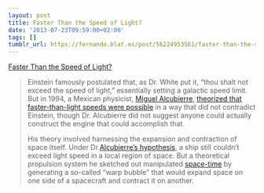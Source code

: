 ```yaml
---
layout: post
title: Faster Than the Speed of Light?
date: '2013-07-23T09:59:00+02:00'
tags: []
tumblr_url: https://fernando.blat.es/post/56224953561/faster-than-the-speed-of-light
---
```

[Faster Than the Speed of Light?](http://www.nytimes.com/glogin?URI=http%3A%2F%2Fwww.nytimes.com%2F2013%2F07%2F23%2Fscience%2Ffaster-than-the-speed-of-light.html&OQ=hpQ26_rQ3D2Q26&OP=4d41f652Q2FQ20BQ7D9Q20NQ3A9Q20Q27Q27Q27Q2069VaQ20KBt0Q25BB9YQ20Yk%29Q2FQ20k1Q20YQ2FQ200tPnNtnQ20%28Q3D09nQ25Q7B96Q3DNQ7B96nQ7B0Q7DnnKQ7BB%28Q7BaPQ6069Q5B69Va)  

> Einstein famously postulated that, as Dr. White put it, “thou shalt not exceed the speed of light,” essentially setting a galactic speed limit. But in 1994, a Mexican physicist,&nbsp;[Miguel Alcubierre](https://twitter.com/malcubierre),&nbsp;[theorized that faster-than-light speeds were possible](http://webcache.googleusercontent.com/search?q=cache:1yGEsIzMCJAJ:www.if.ufrj.br/~mbr/warp/alcubierre/cq940501.pdf+&cd=1&hl=en&ct=clnk&gl=us&client=firefox-a "Paper (cached)")&nbsp;in a way that did not contradict Einstein, though Dr. Alcubierre did not suggest anyone could actually construct the engine that could accomplish that.
> 
> His theory involved harnessing the expansion and contraction of space itself. Under Dr.[Alcubierre’s hypothesis](http://www.andersoninstitute.com/alcubierre-warp-drive.html "An explanation of the hypothesis"), a ship still couldn’t exceed light speed in a local region of space. But a theoretical propulsion system he sketched out manipulated&nbsp;[space-time](http://www.britannica.com/EBchecked/topic/557482/space-time)&nbsp;by generating a so-called “warp bubble” that would expand space on one side of a spacecraft and contract it on another.
